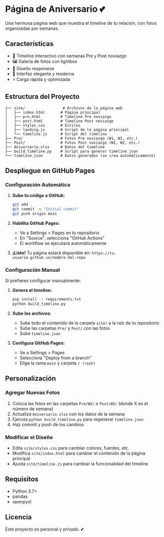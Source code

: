 # Página de Aniversario 💕

Una hermosa página web que muestra el timeline de tu relación, con fotos organizadas por semanas.

## Características

- 📅 Timeline interactivo con semanas Pre y Post noviazgo
- 🖼️ Galería de fotos con lightbox
- 📱 Diseño responsive
- 🎨 Interfaz elegante y moderna
- ⚡ Carga rápida y optimizada

## Estructura del Proyecto

```
├── site/                 # Archivos de la página web
│   ├── index.html       # Página principal
│   ├── pre.html         # Timeline Pre noviazgo
│   ├── post.html        # Timeline Post noviazgo
│   ├── styles.css       # Estilos
│   ├── landing.js       # Script de la página principal
│   └── timeline.js      # Script del timeline
├── Pre/                 # Fotos Pre noviazgo (W1, W2, etc.)
├── Post/                # Fotos Post noviazgo (W1, W2, etc.)
├── Aniversario.xlsx     # Datos del timeline
├── build_timeline.py    # Script para generar timeline.json
└── timeline.json        # Datos generados (se crea automáticamente)
```

## Despliegue en GitHub Pages

### Configuración Automática

1. **Sube tu código a GitHub:**
   ```bash
   git add .
   git commit -m "Initial commit"
   git push origin main
   ```

2. **Habilita GitHub Pages:**
   - Ve a Settings > Pages en tu repositorio
   - En "Source", selecciona "GitHub Actions"
   - El workflow se ejecutará automáticamente

3. **¡Listo!** Tu página estará disponible en:
   `https://tu-usuario.github.io/nombre-del-repo`

### Configuración Manual

Si prefieres configurar manualmente:

1. **Genera el timeline:**
   ```bash
   pip install -r requirements.txt
   python build_timeline.py
   ```

2. **Sube los archivos:**
   - Sube todo el contenido de la carpeta `site/` a la raíz de tu repositorio
   - Sube las carpetas `Pre/` y `Post/` con las fotos
   - Sube `timeline.json`

3. **Configura GitHub Pages:**
   - Ve a Settings > Pages
   - Selecciona "Deploy from a branch"
   - Elige la rama `main` y carpeta `/ (root)`

## Personalización

### Agregar Nuevas Fotos

1. Coloca las fotos en las carpetas `Pre/WX/` o `Post/WX/` (donde X es el número de semana)
2. Actualiza `Aniversario.xlsx` con los datos de la semana
3. Ejecuta `python build_timeline.py` para regenerar `timeline.json`
4. Haz commit y push de los cambios

### Modificar el Diseño

- Edita `site/styles.css` para cambiar colores, fuentes, etc.
- Modifica `site/index.html` para cambiar el contenido de la página principal
- Ajusta `site/timeline.js` para cambiar la funcionalidad del timeline

## Requisitos

- Python 3.7+
- pandas
- openpyxl

## Licencia

Este proyecto es personal y privado. 💕
